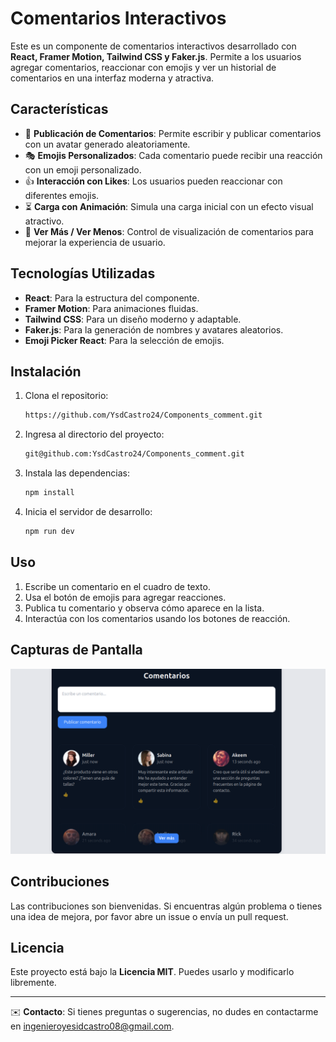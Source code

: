 # Comentarios Interactivos

Este es un componente de comentarios interactivos desarrollado con **React, Framer Motion, Tailwind CSS y Faker.js**. Permite a los usuarios agregar comentarios, reaccionar con emojis y ver un historial de comentarios en una interfaz moderna y atractiva.

## Características

- 📜 **Publicación de Comentarios**: Permite escribir y publicar comentarios con un avatar generado aleatoriamente.
- 🎭 **Emojis Personalizados**: Cada comentario puede recibir una reacción con un emoji personalizado.
- 👍 **Interacción con Likes**: Los usuarios pueden reaccionar con diferentes emojis.
- ⏳ **Carga con Animación**: Simula una carga inicial con un efecto visual atractivo.
- 🔄 **Ver Más / Ver Menos**: Control de visualización de comentarios para mejorar la experiencia de usuario.

## Tecnologías Utilizadas

- **React**: Para la estructura del componente.
- **Framer Motion**: Para animaciones fluidas.
- **Tailwind CSS**: Para un diseño moderno y adaptable.
- **Faker.js**: Para la generación de nombres y avatares aleatorios.
- **Emoji Picker React**: Para la selección de emojis.

## Instalación

1. Clona el repositorio:
   ```sh
   https://github.com/YsdCastro24/Components_comment.git
   ```
2. Ingresa al directorio del proyecto:
   ```sh
   git@github.com:YsdCastro24/Components_comment.git
   ```
3. Instala las dependencias:
   ```sh
   npm install
   ```
4. Inicia el servidor de desarrollo:
   ```sh
   npm run dev
   ```

## Uso

1. Escribe un comentario en el cuadro de texto.
2. Usa el botón de emojis para agregar reacciones.
3. Publica tu comentario y observa cómo aparece en la lista.
4. Interactúa con los comentarios usando los botones de reacción.

## Capturas de Pantalla

![Vista previa](https://raw.githubusercontent.com/YsdCastro24/Components_comment/main/public/components.png)


## Contribuciones

Las contribuciones son bienvenidas. Si encuentras algún problema o tienes una idea de mejora, por favor abre un issue o envía un pull request.

## Licencia

Este proyecto está bajo la **Licencia MIT**. Puedes usarlo y modificarlo libremente.

---
✉️ **Contacto**: Si tienes preguntas o sugerencias, no dudes en contactarme en [ingenieroyesidcastro08@gmail.com](ingenieroyesidcastro08@gmail.com).
